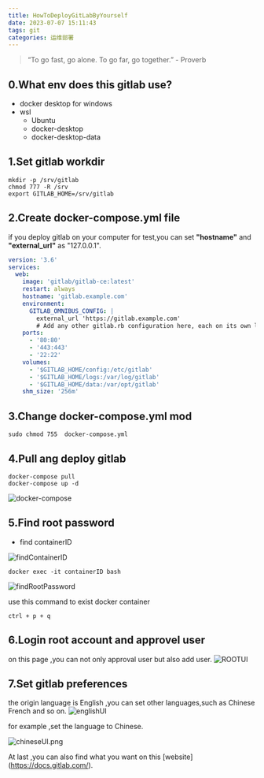 ```yaml
---
title: HowToDeployGitLabByYourself
date: 2023-07-07 15:11:43
tags: git
categories: 运维部署
---
```

> “To go fast, go alone. To go far, go together.” - Proverb

## 0.What env  does this gitlab use?

- docker desktop for windows
- wsl
  - Ubuntu
  - docker-desktop
  - docker-desktop-data
<!--more-->
## 1.Set gitlab workdir

``` shell
mkdir -p /srv/gitlab
chmod 777 -R /srv
export GITLAB_HOME=/srv/gitlab
```

## 2.Create docker-compose.yml file

if you deploy gitlab on your computer for test,you can set **"hostname"** and **"external_url"** as "127.0.0.1".

``` yml
version: '3.6'
services:
  web:
    image: 'gitlab/gitlab-ce:latest'
    restart: always
    hostname: 'gitlab.example.com'
    environment:
      GITLAB_OMNIBUS_CONFIG: |
        external_url 'https://gitlab.example.com'
        # Add any other gitlab.rb configuration here, each on its own line
    ports:
      - '80:80'
      - '443:443'
      - '22:22'
    volumes:
      - '$GITLAB_HOME/config:/etc/gitlab'
      - '$GITLAB_HOME/logs:/var/log/gitlab'
      - '$GITLAB_HOME/data:/var/opt/gitlab'
    shm_size: '256m'
```

## 3.Change docker-compose.yml mod

``` shell
sudo chmod 755  docker-compose.yml
```

## 4.Pull ang deploy gitlab

```shell
docker-compose pull
docker-compose up -d
```

![docker-compose](docker-compose.png)

## 5.Find root password

- find containerID

![findContainerID](findContainerID.png)

```docker
docker exec -it containerID bash
```

![findRootPassword](findRootPassword.png)

use this command to exist docker container

```shell
ctrl + p + q
```

## 6.Login root account and approvel user

on this page ,you can not only approval user but also add user.
![ROOTUI](ROOTUI.png)

## 7.Set gitlab preferences

the origin language is English ,you can set other languages,such as Chinese French and so on.
![englishUI](englishUI.png)

for example ,set the language to Chinese.

![chineseUI.png](chineseUI.png)

At last ,you can also find what you want on this [website] (<https://docs.gitlab.com/>).
